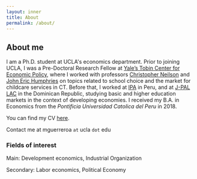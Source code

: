 ```yaml
---
layout: inner
title: About
permalink: /about/
---
```

## About me

I am a Ph.D. student at UCLA's economics department. Prior to joining UCLA, I was a Pre-Doctoral Research Fellow at [Yale’s Tobin Center for Economic Policy](https://tobin.yale.edu/), where I worked with professors [Christopher Neilson](https://christopherneilson.github.io/) and [John Eric Humphries](http://johnerichumphries.com/)
on topics related to school choice and the market for childcare services in CT. Before that, I worked at [IPA](http://www.poverty-action.org/study/information-about-returns-post-primary-education-peru) in Peru, and at [J-PAL LAC](https://www.povertyactionlab.org/latin-america-caribbean) in the Dominican Republic, studying basic and higher education markets in the context of developing economies. I received my B.A. in Economics from the _Pontificia Universidad Catolica del Peru_ in 2018.

You can find my CV [here](https://www.dropbox.com/s/kxk1ofkuuuv21mh/CV_meg_2022.pdf?raw=1).

Contact me at mguerreroa  `at` ucla `dot` edu

### Fields of interest

Main: Development economics, Industrial Organization

Secondary: Labor economics, Political Economy

